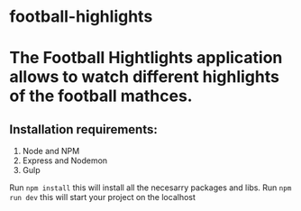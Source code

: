 # football-highlights
<h1>The Football Hightlights application allows to watch different highlights of the football mathces.</h1>

<h2>Installation requirements:</h2>

<ol>
  <li>Node and NPM</li>
  <li>Express and Nodemon</li>
  <li>Gulp</li>
</ol>

Run <code>npm install</code> 
this will install all the necesarry packages and libs.
Run <code>npm run dev</code>
this will start your project on the localhost
